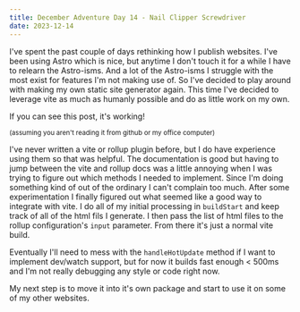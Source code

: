 ```yaml
---
title: December Adventure Day 14 - Nail Clipper Screwdriver
date: 2023-12-14
---
```


I've spent the past couple of days rethinking how I publish websites.
I've been using Astro which is nice, but anytime I don't touch it for a while I have to relearn the Astro-isms.
And a lot of the Astro-isms I struggle with the most exist for features I'm not making use of.
So I've decided to play around with making my own static site generator again.
This time I've decided to leverage vite as much as humanly possible and do as little work on my own.

If you can see this post, it's working!

<small>(assuming you aren't reading it from github or my office computer)</small>

I've never written a vite or rollup plugin before, but I do have experience using them so that was helpful.
The documentation is good but having to jump between the vite and rollup docs was a little annoying when I was trying to figure out which methods I needed to implement.
Since I'm doing something kind of out of the ordinary I can't complain too much.
After some experimentation I finally figured out what seemed like a good way to integrate with vite.
I do all of my initial processing in `buildStart` and keep track of all of the html fils I generate.
I then pass the list of html files to the rollup configuration's `input` parameter.
From there it's just a normal vite build.

Eventually I'll need to mess with the `handleHotUpdate` method if I want to implement dev/watch support,
but for now it builds fast enough < 500ms and I'm not really debugging any style or code right now.

My next step is to move it into it's own package and start to use it on some of my other websites.
